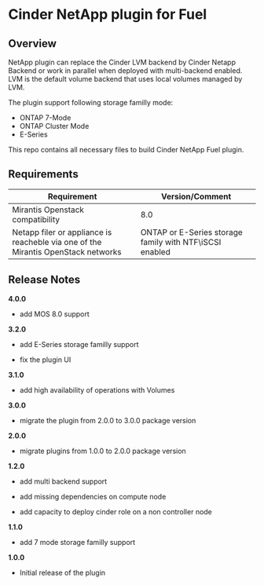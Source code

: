 Cinder NetApp plugin for Fuel
=============================

Overview
--------

NetApp plugin can replace the Cinder LVM backend by Cinder Netapp Backend or work in parallel when deployed with multi-backend enabled.
LVM is the default volume backend that uses local volumes managed by LVM.

The plugin support following storage familly mode:
 - ONTAP 7-Mode
 - ONTAP Cluster Mode
 - E-Series

This repo contains all necessary files to build Cinder NetApp Fuel plugin.


Requirements
------------

| Requirement                                                                              | Version/Comment                                         |
|------------------------------------------------------------------------------------------|---------------------------------------------------------|
| Mirantis Openstack compatibility                                                         | 8.0                                                     |
| Netapp filer or appliance is reacheble via one of the Mirantis OpenStack networks        | ONTAP or E-Series storage family with NTF\iSCSI enabled |


Release Notes
-------------

**4.0.0**

* add MOS 8.0 support

**3.2.0**

* add E-Series storage familly support

* fix the plugin UI

**3.1.0**

* add high availability of operations with Volumes

**3.0.0**

* migrate the plugin from 2.0.0 to 3.0.0 package version

**2.0.0**

* migrate plugins from 1.0.0 to 2.0.0 package version

**1.2.0**

* add  multi backend support

* add missing dependencies on compute node

* add capacity to deploy cinder role on a non controller node

**1.1.0**

* add 7 mode storage familly support

**1.0.0**

* Initial release of the plugin

